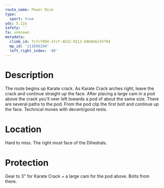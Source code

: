 ```yaml
---
route_name: Power Dive
type:
  sport: true
yds: 5.12a
safety: ''
fa: unknown
metadata:
  climb_id: 7cfcf894-1fcf-4b32-9213-b860e6c55794
  mp_id: '111656194'
  left_right_index: '40'
---
```

# Description
The route begins up Karate crack. As Karate Crack arches right, leave the crack and continue straight up the face. After placing a large cam in a pod above the crack you'll veer left towards a pod of about the same size.  There are several paths to the pod.  From the pod clip the first bolt and continue up the face.  Technical moves with decent/good rests.

# Location
Hard to miss.  The right most face of the Dihedrals.

# Protection
Gear to 3" for Karate Crack + a large cam for the pod above.  Bolts from there.
